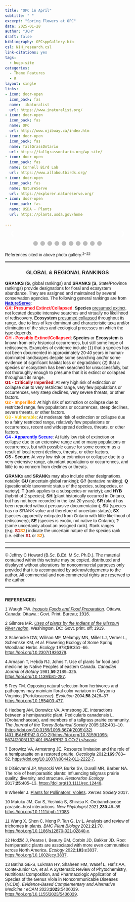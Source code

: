 ```yaml
---
title: "OPC in April"
subtitle: " "
excerpt: "Spring Flowers at OPC"
date: 2025-01-28
author: "JCH"
draft: false
bibliography: OPCsppGallery.bib
csl: NIH_research.csl
link-citations: yes
tags:
  - hugo-site
categories:
  - Theme Features
  - R
layout: single
links:
- icon: door-open
  icon_pack: fas
  name:  iNaturalist
  url: https://www.inaturalist.org/
- icon: door-open
  icon_pack: fas
  name: OPC
  url: http://www.ojibway.ca/index.htm
- icon: door-open
  icon_pack: fas
  name: TallGrassOntario
  url: https://tallgrassontario.org/wp-site/
- icon: door-open
  icon_pack: fas
  name: Cornell Bird Lab
  url: https://www.allaboutbirds.org/
- icon: door-open
  icon_pack: fas
  name: NatureServe
  url: https://explorer.natureserve.org/
- icon: door-open
  icon_pack: fas
  name: USDA - Plants
  url: https://plants.usda.gov/home

---
```


<style type="text/css">
* {box-sizing:border-box}
body {font-family: Verdana, sans-serif; margin:0}
.mySlides {display: none}
img {vertical-align: middle;}

/* ======================= */
/* SlideShow container CSS */
/* ======================= */
.slideshow-container {
  max-width: 600px;
  position: relative;
  margin: auto;
  }
/* ========================== */
/* Hide the images by default */
/* ========================== */
.mySlides {
  display: none;
  }
/* ======================== */
/*  Next & previous buttons */
/* ======================== */
.prev, .next {
  cursor: pointer;
  position: absolute;
  top: 50%;
  width: auto;
  margin-top: -22px;
  padding: 16px;
  color: white;
  font-weight: bold;
  font-size: 18px;
  transition: 0.6s ease;
  border-radius: 0 3px 3px 0;
  user-select: none;
  }
/* ================================ */
/* Position: "next button" to right */
/* ================================ */
.next {
  right: 0;
  border-radius: 3px 0 0 3px;
  }
/* ====================================================== */
/* On hover: black bkgd color with little bit see-through */
/* ====================================================== */
.prev:hover, .next:hover {
  background-color: rgba(0,0,0,0.8);
  }

/* ====================== */
/* Caption Container text */
/* ====================== */
.caption-container {
  font-size: 14px;
  text-align: left;
  background-color: rgb(240,240,240);
  padding: 5px 5px;
  color: white;
}

/* ===================== */
/* Number text (1/10 etc) */
/* ===================== */
.numbertext {
  color: #f2f2f2;
  font-size: 12px;
  padding: 8px 12px;
  position: absolute;
  top: 0;
  }
/* =========================== */
/*   Dots/bullets/indicators   */
/* =========================== */
.dot {
  cursor: pointer;
  height: 15px;
  width: 15px;
  margin: 0 2px;
  background-color: #bbb;
  border-radius: 50%;
  display: inline-block;
  transition: background-color 0.6s ease;
  }
.active, .dot:hover {
  background-color: #717171;
  }

/* ==================== */
/*   Fading animation   */
/* ==================== */
.fade {
  animation-name: fade;
  animation-duration: 1.5s;
  }
@keyframes fade {
  from {opacity: .4}
  to {opacity: 1}
  }

/* =============================== */
/*          CSS for Links          */
/* =============================== */
a.one:link {color: rgb(0, 0, 200);}
a.one:visited {color: rgb(192, 20, 172);}
a.one:hover {color: rgb(255, 20, 100);}

/* ============================== */
/*     CSS for stylizing text     */
/* ============================== */
#Blk { font-weight: bold; color: rgb(0, 0, 0); }
#blk { color: rgb(0, 0, 0); }
#Red { font-weight: bold; color: rgb(255, 10, 20); }
#Dred { font-weight: bold; color: rgb(175, 0, 0); }
#Or { font-weight: bold; color: rgb(255, 140, 0); }
#Gold { font-weight: bold; color: rgb(230, 190, 0); }
#Gr2 { font-weight: bold; color: rgb(25, 150, 25); }
#Teal { font-weight: bold; color: rgb(60, 180, 180); }
#Blue { font-weight: bold; color: blue; }
#Glacialb { font-weight: bold; color: rgb(54, 139, 193); }
#Violet { font-weight: bold; color: rgb(180, 73, 255); }
#Purple { font-weight: bold; color: rgb(150, 0, 255); }
#Magenta { font-weight: bold; color: rgb(255, 0, 255); }
#Salmon { font-weight: bold; color: rgb(255, 140, 160); }
#Silver { font-weight: bold; color: rgb(192, 192, 192); }
#Gray { font-weight: bold; color: rgb(155, 155, 155); }
#Rust { font-weight: bold; color: rgb(183, 65, 14); }
#Dbr { font-weight: bold; color: rgb(100, 20, 20); }
</style>
<body>
<!-- Slideshow container -->

<div class="slideshow-container">

<!-- Full-width images with number and caption text -->

<div class="mySlides fade">

<div class="numbertext">

1 / 10

</div>

<img src="images/April2010_HPuccoon.jpg" alt="" width="100%"/>

<div class="text">

</div>

<div class="caption-container">

<p id="caption">
<span id="blk"><i>Lithospermum canescens</i> (<span id="Gold">S3</span>, <span id="Blk">G5</span>), commonly known as <b><a class="one" href="https://www.inaturalist.org/taxa/48595-Lithospermum-canescens" target="_blank" title="Go to iNaturalist">Hoary Puccoon</a></b>, is a provincially rare perennial forb and member of the family <i>Boraginaceae</i>. The leaves of the plant are oblong in shape, petiole-less and alternately arranged. The grey-greenish leaves and stems are noticeably hairy (i.e. <b>pubescent</b>) due to the presence of multiple silky <b>trichomes</b>. These tiny epidermal appendages help protect the plant from various <b>biotic</b> and <b>abiotic</b> stresses (<b>Wang</b> 2021). The distinctive orange-yellow, short-stalked tubular flowers form clusters at the end of stems (i.e. terminal <b>racemes</b>). The word “puccoon” is a Native American word meaning “<i>a plant that yields a pigment</i>”. <b>Gilmore</b> (1919) noted that First Nations children “…<i>used the root of this plant in sport to chew with their gum to make it of a red color. The flowers of this plant were likewise used to colour gum yellow</i>” (Note: gum was made of resin from the Compass Plant).</span>
</p>

</div>

</div>

<div class="mySlides fade">

<div class="numbertext">

2 / 10

</div>

<img src="images/April2010_WBetony1.jpg" alt="" width="100%"/>

<div class="caption-container">

<p id="caption">
<span id="blk"><i>Pedicularis canadensis</i> (<span id="Blk">S5</span>, <span id="Blk">G5</span>), commonly known as <b><a class="one" href="https://www.inaturalist.org/taxa/51227-Pedicularis-canadensis" target="_blank" title="Go to iNaturalist">Wood Betony</a></b> or <b>Canadian lousewort</b>, is a native forb and member of the broomrapes family <i>Orobanchaceae</i>. Like most members of this family they are root hemi-parasites (<b>Mutuku</b> 2021). The distinctive flowers are usually yellow (next pic), but they can also be reddish-purple or bi-coloured (yellow and purple). According to <b>Waugh</b> (1916) the young tender leaves of this plant were often harvested by Iroquois and “<i>…cooked like spinach</i>”.</span>
</p>

</div>

</div>

<div class="mySlides fade">

<div class="numbertext">

3 / 10

</div>

<img src="images/April2010_WBetonyY2.jpg" alt="" width="100%"/>

<div class="caption-container">

<p id="caption">
<span id="blk">This is the more common yellow variant of <b><a class="one" href="https://www.inaturalist.org/taxa/51227-Pedicularis-canadensis" target="_blank" title="Go to iNaturalist">Wood Betony</a></b>. As mentioned in the previous slide this species is a root hemi-parasite that preys on oaks and prairie grasses. Studies suggest that <i>P. canadensis</i> can suppress the growth of dominant grass species and thus positively influence (i.e. increased plant species evenness and richness) the composition of prairie communities (<b>Hedberg</b> 2005, <b>Borowicz and Armstrong</b> 2012, <b>DiGiovanni</b> et. al. 2016, <b>Hodzic</b> et. al. 2022).</span>
</p>

</div>

</div>

<div class="mySlides fade">

<div class="numbertext">

4 / 10

</div>

<img src="images/April2010_SprBeauty.jpg" alt="" width="100%"/>

<div class="caption-container">

<p id="caption">
<span id="blk"><i>Claytonia virginica</i> (<span id="Blk">S5</span>, <span id="Blk">G5</span>), commonly known as <b><a class="one" href="https://www.inaturalist.org/taxa/240057-Claytonia-virginica-virginica" target="_blank" title="Go to iNaturalist">Narrowleaf Springbeauty</a></b> or <b>Virginia Springbeauty</b>, is a native perennial forb and member of the family <i>Montiaceae</i>. The small white and pink flowers last for just a few days and are <b>staminate</b> for only a single day (<b>Schemske</b> et. al. 1978, <b>Frey</b> 2004). <b>Waugh</b> (1916) and <b>Arnason</b> et. al. (1981) mention that First Nations People harvested the underground tubers (i.e. <b>corms</b>) for food, which can be eaten raw or cooked (i.e. often termed “<i>fairy spuds</i>”).</span>
</p>

</div>

</div>

<div class="mySlides fade">

<div class="numbertext">

5 / 10

</div>

<img src="images/April2010_WBellwort.jpg" alt="" width="100%"/>

<div class="caption-container">

<p id="caption">
<span id="blk"><i>Uvularia sessilifolia</i> (<span id="Blue">S4</span>, <span id="Blk">G5</span>), commonly known as <b><a class="one" href="https://www.inaturalist.org/taxa/67772-Uvularia-sessilifolia" target="_blank" title="Go to iNaturalist">Sessile Bellwort</a></b> or <b>Wild Oats</b>, is a native perennial forb and member of the family <i>Colchicaceae</i>. The inflorescence has only one creamy yellow flower, which is narrow, bell shaped and droops downward.</span>
</p>

</div>

</div>

<div class="mySlides fade">

<div class="numbertext">

6 / 10

</div>

<img src="images/April2010_ArrLViolet.jpg" alt="" width="100%"/>

<div class="caption-container">

<p id="caption">
<span id="blk"><i>Viola sagittata</i> (<span id="Blue">S4</span>, <span id="Blk">G5</span>), commonly known as <b><a class="one" href="https://www.inaturalist.org/taxa/170259-Viola-sagittata" target="_blank" title="Go to iNaturalist">Arrowleaf Violet</a></b>, is a native perennial forb and member of the family <i>Violaceae</i>. It can be found in meadows, wetland margins and open woodland habitats in eastern North America. This species of violet is relatively easy to identify because of the arrow-like shape of the leaves (Note background).</span>
</p>

</div>

</div>

<div class="mySlides fade">

<div class="numbertext">

7 / 10

</div>

<img src="images/April2010_DYViolet.jpg" alt="" width="100%"/>

<div class="caption-container">

<p id="caption">
<span id="blk"><i>Viola pubescens</i> (<span id="Blk">S5</span>, <span id="Blk">G5</span>), commonly known as <b><a class="one" href="https://www.inaturalist.org/taxa/1467430-Viola-pubescens" target="_blank" title="Go to iNaturalist">Downy Yellow Violet</a></b>, is a native perennial forb and member of the family <i>Violaceae</i>. It is commonly found in rich woodlands and occasionally meadows. According to <b>Arnason</b> et. al. (1981) Ojibwa people used the root to make a tea to treat sore throats.</span>
</p>

</div>

</div>

<div class="mySlides fade">

<div class="numbertext">

8 / 10

</div>

<img src="images/April2010_WAnenome.jpg" alt="" width="100%"/>

<div class="caption-container">

<p id="caption">
<span id="blk"><i>Anemonoides quinquefolia</i> (<span id="Blk">S5</span>, <span id="Blk">G5</span>), commonly known as <b><a class="one" href="https://www.inaturalist.org/taxa/950598-Anemonoides-quinquefolia" target="_blank" title="Go to iNaturalist">Wood Anemone</a></b> or <b>windflower</b>, is a native perennial forb and member of the buttercup family <i>Ranunculaceae</i>. The specific epithet <i>quinquefolia</i> (“five-leaved”) is a misnomer since the upper lateral leaflets are lobed (see picture) giving the appearance of five leaflets (Note: emerging leaves are initially burgundy colour before turning green). Like <i>C. virginica</i> this flower is a “<i>true</i>” spring ephemeral since it completes its entire life cycle within a few weeks in early spring.</span>
</p>

</div>

</div>

<div class="mySlides fade">

<div class="numbertext">

9 / 10

</div>

<img src="images/April2010_CBlueViolet.jpg" alt="" width="100%"/>

<div class="caption-container">

<p id="caption">
<span id="blk"><i>Viola sororia</i> (<span id="Blk">S5</span>, <span id="Blk">G5</span>), commonly known as <b><a class="one" href="https://www.inaturalist.org/taxa/82816-Viola-sororia" target="_blank" title="Go to iNaturalist">Common Blue Violet</a></b>, is native perennial forb and member of the family <i>Violaceae</i>. The plant is typically found in moist wooded areas throughout eastern North America. It’s an important food resource for pollinating insects and a host plant to the larvae of several <b>Fritillary butterfly</b> species (<b>Wheeler</b> 2017). The young leaves of this plant are often praised for their high nutrient value (e.g. <b>vitamin C</b>), but available published evidence in supportive of this is scant or none existent (<b>Batiha</b> 2023).</span>
</p>

</div>

</div>

<div class="mySlides fade">

<div class="numbertext">

10 / 10

</div>

<img src="images/April2010_JITPulpit.jpg" alt="" width="100%"/>

<div class="caption-container">

<p id="caption">
<span id="blk"><i>Arisaema triphyllum</i> s. s. (<span id="Blk">S5</span>, <span id="Blk">G5</span>), commonly known as <b><a class="one" href="https://www.inaturalist.org/taxa/50310-Arisaema-triphyllum" target="_blank" title="Go to iNaturalist">Jack-in-the-Pulpit</a></b> or <b>Indian turnip</b>, is a long lived native perennial and member of the <b>Arum</b> family <i>Araceae</i>. It has a distinctive flower structure that includes three basal leaflets, and a colourful <b>spathe</b> (“<i>Pulpit</i>”) that encases a club-like <b>spadix</b> (“<i>Jack</i>”). All parts of the plant are toxic, but <b>Waugh</b> (1916) mentions that First Nations People use to harvest the underground <b>corms</b> for food.</span>
</p>

</div>

</div>

<!-- Next and previous buttons -->

<a class="prev" onclick="plusSlides(-1)">❮</a>
<a class="next" onclick="plusSlides(1)">❯</a>

</div>

<br>

<!-- The dots/circles -->

<div style="text-align:center">

<span class="dot" onclick="currentSlide(1)"></span>
<span class="dot" onclick="currentSlide(2)"></span>
<span class="dot" onclick="currentSlide(3)"></span>
<span class="dot" onclick="currentSlide(4)"></span>
<span class="dot" onclick="currentSlide(5)"></span>
<span class="dot" onclick="currentSlide(6)"></span>
<span class="dot" onclick="currentSlide(7)"></span>
<span class="dot" onclick="currentSlide(8)"></span>
<span class="dot" onclick="currentSlide(9)"></span>
<span class="dot" onclick="currentSlide(10)"></span>

</div>

<!-- Java Script -->
<script>
<!-- Show first slide -->
let slideIndex = 1;
showSlides(slideIndex);
<!-- calling function to move to nth slide and show that slide. -->
function plusSlides(n) {
  showSlides(slideIndex += n);
  }
<!-- Sets slideIndex to n and then shows the nth slide. -->
function currentSlide(n) {
  showSlides(slideIndex = n);
  }
<!-- Inside showSlides function declare an empty variable i -->
<!-- Look in HTML for elements with class designations mySlides and dot -->
<!-- If end of list is reached set slideIndex back to 1. -->
<!-- If go backwards past first slide go to end slide (slides.length) -->
<!-- then set the display style of all slides to none (n = 0) -->
<!-- to remove all slides from the DOM (hides them) -->
function showSlides(n) {
  let i;
  let slides = document.getElementsByClassName("mySlides");
  let dots = document.getElementsByClassName("dot");
  if (n > slides.length) {slideIndex = 1}    
  if (n < 1) {slideIndex = slides.length}
  for (i = 0; i < slides.length; i++) {
    slides[i].style.display = "none";  
  }
<!-- Remove "active" class from all elements with "dot" as their class -->
  for (i = 0; i < dots.length; i++) {
    dots[i].className = dots[i].className.replace(" active", "");
  }
<!-- Set display style of slideIndex - 1 to block, -->
<!-- making it effectively visible (previously set to 'none') -->
<!-- and add active class to the dot of index slideIndex-1. -->
  slides[slideIndex-1].style.display = "block";  
  dots[slideIndex-1].className += " active";
  }
</script>
</body>

References cited in above photo gallery:<sup>[1](#ref-waugh_iroquois_1916)–[13](#ref-batiha_systematic_2023)</sup>

<hr style="border:2px solid gray">

<div align="center">

<h3>
GLOBAL & REGIONAL RANKINGS
</h3>

</div>

**GRANKS** (**G**, global rankings) and **SRANKS** (**S**, State/Province rankings) provide designations for floral and ecosystem abundance. They are assigned and maintained by several conservation agencies. The following general rankings are from **<a class="one" href="https://explorer.natureserve.org/AboutTheData/DataTypes/ConservationStatusCategories" target="_blank" title="Go to NatureServe">NatureServe</a>**:  
<span id="Red">GX: Presumed Extinct/Collapsed</span>: **Species** <u>presumed extinct</u>, not located despite intensive searches and virtually no likelihood of rediscovery. **Ecosystem** <u>presumed collapsed</u> throughout its range, due to loss of key dominant and characteristic taxa and/or elimination of the sites and ecological processes on which the type depends.  
<span id="Red">GH - Possibly Extinct/Collapsed</span>: **Species** or **Ecosystem** is known from only historical occurrences, but still some hope of rediscovery. Examples of evidence include (1) that a species has not been documented in approximately 20-40 years in human-dominated landscapes despite some searching and/or some evidence of significant habitat loss or degradation; (2) that a species or ecosystem has been searched for unsuccessfully, but not thoroughly enough to presume that it is extinct or collapsed throughout its range.  
<span id="Dred">G1 - Critically Imperiled</span>: At very high risk of extinction or collapse due to very restricted range, very few populations or occurrences, very steep declines, very severe threats, or other factors.  
<span id="Or">G2 - Imperilled</span>: At high risk of extinction or collapse due to restricted range, few populations or occurrences, steep declines, severe threats, or other factors.  
<span id="Gold">G3 - Vulnerable</span>: At moderate risk of extinction or collapse due to a fairly restricted range, relatively few populations or occurrences, recent and widespread declines, threats, or other factors.  
<span id="Blue">G4 - Apparently Secure</span>: At fairly low risk of extinction or collapse due to an extensive range and or many populations or occurrences, but with possible cause for some concern as a result of local recent declines, threats, or other factors.  
<b>G5 - Secure</b>: At very low risk or extinction or collapse due to a very extensive range, abundant populations or occurrences, and little to no concern from declines or threats.

**GRANK**s and **SRANK**s may also include other designations, notably: **GU** (uncertain global ranking); **G?** (tentative ranking); **Q** (questionable taxonomic status of the species, subspecies, or variety); **T** (rank applies to a subspecies or variety); and **HYB** (hybrid of 2 species); **SH** (plant historically occurred in Ontario, but has not been recorded in the last 20 years); **SR** (plant has been reported without persuasive documentation); **SU** (species has no SRANK value and therefore of uncertain status); **SX** (species apparently extirpated from Ontario with little likelihood of rediscovery); **SE** (species is exotic, not native to Ontario); **?** (some uncertainty about an assigned rank). Rank ranges (e.g. <span id="Dred">S1</span><span id="Or">S2</span>) indicate the uncertain nature of the species rank (i.e. either <span id="Dred">S1</span> or <span id="Or">S2</span>).

------------------------------------------------------------------------

<hr style="border:2px solid gray">
<!--------------------------------------------------------------------->

© Jeffrey C Howard (B.Sc. B.Ed. M.Sc. Ph.D.). The material contained within this website may be copied, distributed and displayed without alterations for noncommercial purposes only provided that it is accompanied by acknowledgements to the author. All commercial and non-commercial rights are reserved to the author.  
<!--------------------------------------------------------------------->

<hr style="border:2px solid gray">

<a id="Refs"></a>  
**REFERENCES:**

<script src='https://storage.ko-fi.com/cdn/scripts/overlay-widget.js'></script>
<script>
  kofiWidgetOverlay.draw('jch274202227', {
    'type': 'floating-chat',
    'floating-chat.donateButton.text': 'Help Support',
    'floating-chat.donateButton.background-color': '#00b9fe',
    'floating-chat.donateButton.text-color': '#fff'
  });
</script>

<div id="refs" class="references csl-bib-body" entry-spacing="0">

<div id="ref-waugh_iroquois_1916" class="csl-entry">

<span class="csl-left-margin">1 </span><span class="csl-right-inline">Waugh FW. *[Iroquois Foods and Food Preparation](https://www.canadiana.ca/view/oocihm.82410/1)*. Ottawa, Canada: Ottawa : Govt. Print. Bureau; 1916.</span>

</div>

<div id="ref-gilmore_uses_1919" class="csl-entry">

<span class="csl-left-margin">2 </span><span class="csl-right-inline">Gilmore MR. *[Uses of plants by the Indians of the Missouri River region](https://doi.org/10.5962/bhl.title.32507)*. Washington, DC: Govt. print. off; 1919.</span>

</div>

<div id="ref-schemske_flowering_1978" class="csl-entry">

<span class="csl-left-margin">3 </span><span class="csl-right-inline">Schemske DW, Willson MF, Melampy MN, Miller LJ, Verner L, Schemske KM, *et al.* Flowering Ecology of Some Spring Woodland Herbs. *Ecology* 1978;**59**:351–66. <https://doi.org/10.2307/1936379>.</span>

</div>

<div id="ref-arnason_use_1981" class="csl-entry">

<span class="csl-left-margin">4 </span><span class="csl-right-inline">Arnason T, Hebda RJ, Johns T. Use of plants for food and medicine by Native Peoples of eastern Canada. *Canadian Journal of Botany* 1981;**59**:2189–325. <https://doi.org/10.1139/b81-287>.</span>

</div>

<div id="ref-frey_opposing_2004" class="csl-entry">

<span class="csl-left-margin">5 </span><span class="csl-right-inline">Frey FM. Opposing natural selection from herbivores and pathogens may maintain floral-color variation in Claytonia Virginica (Portulacaceae). *Evolution* 2004;**58**:2426–37. <https://doi.org/10.1554/03-477>.</span>

</div>

<div id="ref-hedberg_interactions_2005" class="csl-entry">

<span class="csl-left-margin">6 </span><span class="csl-right-inline">Hedberg AM, Borowicz VA, Armstrong JE. Interactions between a hemiparasitic plant, Pedicularis canadensis L. (Orobanchaceae), and members of a tallgrass prairie community. *The Journal of the Torrey Botanical Society* 2005;**132**:401–10. [https://doi.org/10.3159/1095-5674(2005)132\[401:IBAHPP\]2.0.CO;2](https://doi.org/10.3159/1095-5674(2005)132[401:IBAHPP]2.0.CO;2).</span>

</div>

<div id="ref-borowicz_resource_2012" class="csl-entry">

<span class="csl-left-margin">7 </span><span class="csl-right-inline">Borowicz VA, Armstrong JE. Resource limitation and the role of a hemiparasite on a restored prairie. *Oecologia* 2012;**169**:783–92. <https://doi.org/10.1007/s00442-011-2222-7>.</span>

</div>

<div id="ref-digiovanni_role_2017" class="csl-entry">

<span class="csl-left-margin">8 </span><span class="csl-right-inline">DiGiovanni JP, Wysocki WP, Burke SV, Duvall MR, Barber NA. The role of hemiparasitic plants: Influencing tallgrass prairie quality, diversity, and structure. *Restoration Ecology* 2017;**25**:405–13. <https://doi.org/10.1111/rec.12446>.</span>

</div>

<div id="ref-wheeler_plants_2017" class="csl-entry">

<span class="csl-left-margin">9 </span><span class="csl-right-inline">Wheeler J. [Plants for Pollinators: Violets](https://xerces.org/blog/plants-for-pollinators-violets). *Xerces Society* 2017.</span>

</div>

<div id="ref-mutuku_orobanchaceae_2021" class="csl-entry">

<span class="csl-left-margin">10 </span><span class="csl-right-inline">Mutuku JM, Cui S, Yoshida S, Shirasu K. Orobanchaceae parasite–host interactions. *New Phytologist* 2021;**230**:46–59. <https://doi.org/10.1111/nph.17083>.</span>

</div>

<div id="ref-wang_analysis_2021" class="csl-entry">

<span class="csl-left-margin">11 </span><span class="csl-right-inline">Wang X, Shen C, Meng P, Tan G, Lv L. Analysis and review of trichomes in plants. *BMC Plant Biology* 2021;**21**:70. <https://doi.org/10.1186/s12870-021-02840-x>.</span>

</div>

<div id="ref-hodzic_root_2022" class="csl-entry">

<span class="csl-left-margin">12 </span><span class="csl-right-inline">Hodžić J, Pearse I, Beaury EM, Corbin JD, Bakker JD. Root hemiparasitic plants are associated with more even communities across North America. *Ecology* 2022;**103**:e3837. <https://doi.org/10.1002/ecy.3837>.</span>

</div>

<div id="ref-batiha_systematic_2023" class="csl-entry">

<span class="csl-left-margin">13 </span><span class="csl-right-inline">Batiha GE-S, Lukman HY, Shaheen HM, Wasef L, Hafiz AA, Conte-Junior CA, *et al.* A Systematic Review of Phytochemistry, Nutritional Composition, and Pharmacologic Application of Species of the Genus Viola in Noncommunicable Diseases (NCDs). *Evidence-Based Complementary and Alternative Medicine : eCAM* 2023;**2023**:5406039. <https://doi.org/10.1155/2023/5406039>.</span>

</div>

</div>
